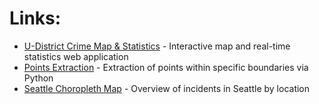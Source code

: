 # Links:
* [U-District Crime Map & Statistics](https://chomieu.github.io/u-district-crime-map/) - Interactive map and real-time statistics web application
* [Points Extraction](https://github.com/chomieu/u-district-crime-map/blob/master/points_extraction.ipynb) - Extraction of points within specific boundaries via Python
* [Seattle Choropleth Map](https://chomieu.github.io/u-district-crime-map/seattle_choropleth_map.html) - Overview of incidents in Seattle by location
